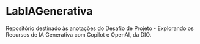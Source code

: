 # LabIAGenerativa
Repositório destinado às anotações do Desafio de Projeto - Explorando os Recursos de IA Generativa com Copilot e OpenAI, da DIO.
